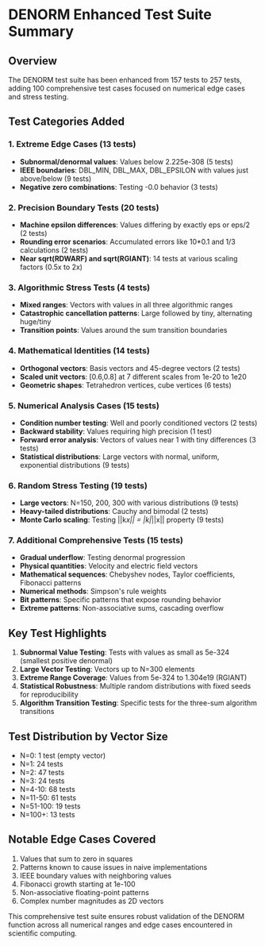# DENORM Enhanced Test Suite Summary

## Overview
The DENORM test suite has been enhanced from 157 tests to 257 tests, adding 100 comprehensive test cases focused on numerical edge cases and stress testing.

## Test Categories Added

### 1. Extreme Edge Cases (13 tests)
- **Subnormal/denormal values**: Values below 2.225e-308 (5 tests)
- **IEEE boundaries**: DBL_MIN, DBL_MAX, DBL_EPSILON with values just above/below (9 tests)
- **Negative zero combinations**: Testing -0.0 behavior (3 tests)

### 2. Precision Boundary Tests (20 tests)
- **Machine epsilon differences**: Values differing by exactly eps or eps/2 (2 tests)
- **Rounding error scenarios**: Accumulated errors like 10*0.1 and 1/3 calculations (2 tests)
- **Near sqrt(RDWARF) and sqrt(RGIANT)**: 14 tests at various scaling factors (0.5x to 2x)

### 3. Algorithmic Stress Tests (4 tests)
- **Mixed ranges**: Vectors with values in all three algorithmic ranges
- **Catastrophic cancellation patterns**: Large followed by tiny, alternating huge/tiny
- **Transition points**: Values around the sum transition boundaries

### 4. Mathematical Identities (14 tests)
- **Orthogonal vectors**: Basis vectors and 45-degree vectors (2 tests)
- **Scaled unit vectors**: [0.6,0.8] at 7 different scales from 1e-20 to 1e20
- **Geometric shapes**: Tetrahedron vertices, cube vertices (6 tests)

### 5. Numerical Analysis Cases (15 tests)
- **Condition number testing**: Well and poorly conditioned vectors (2 tests)
- **Backward stability**: Values requiring high precision (1 test)
- **Forward error analysis**: Vectors of values near 1 with tiny differences (3 tests)
- **Statistical distributions**: Large vectors with normal, uniform, exponential distributions (9 tests)

### 6. Random Stress Testing (19 tests)
- **Large vectors**: N=150, 200, 300 with various distributions (9 tests)
- **Heavy-tailed distributions**: Cauchy and bimodal (2 tests)
- **Monte Carlo scaling**: Testing ||k*x|| = |k|*||x|| property (9 tests)

### 7. Additional Comprehensive Tests (15 tests)
- **Gradual underflow**: Testing denormal progression
- **Physical quantities**: Velocity and electric field vectors
- **Mathematical sequences**: Chebyshev nodes, Taylor coefficients, Fibonacci patterns
- **Numerical methods**: Simpson's rule weights
- **Bit patterns**: Specific patterns that expose rounding behavior
- **Extreme patterns**: Non-associative sums, cascading overflow

## Key Test Highlights

1. **Subnormal Value Testing**: Tests with values as small as 5e-324 (smallest positive denormal)
2. **Large Vector Testing**: Vectors up to N=300 elements
3. **Extreme Range Coverage**: Values from 5e-324 to 1.304e19 (RGIANT)
4. **Statistical Robustness**: Multiple random distributions with fixed seeds for reproducibility
5. **Algorithm Transition Testing**: Specific tests for the three-sum algorithm transitions

## Test Distribution by Vector Size
- N=0: 1 test (empty vector)
- N=1: 24 tests
- N=2: 47 tests
- N=3: 24 tests
- N=4-10: 68 tests
- N=11-50: 61 tests
- N=51-100: 19 tests
- N=100+: 13 tests

## Notable Edge Cases Covered
1. Values that sum to zero in squares
2. Patterns known to cause issues in naive implementations
3. IEEE boundary values with neighboring values
4. Fibonacci growth starting at 1e-100
5. Non-associative floating-point patterns
6. Complex number magnitudes as 2D vectors

This comprehensive test suite ensures robust validation of the DENORM function across all numerical ranges and edge cases encountered in scientific computing.